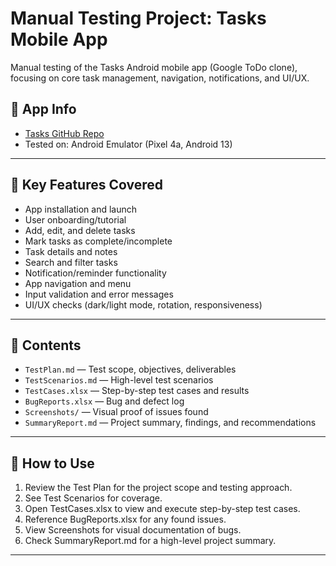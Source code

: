 # Manual Testing Project: Tasks Mobile App

Manual testing of the Tasks Android mobile app (Google ToDo clone), focusing on core task management, navigation, notifications, and UI/UX.

## 🔗 App Info

- [Tasks GitHub Repo](https://github.com/tasks/tasks)
- Tested on: Android Emulator (Pixel 4a, Android 13)

---

## 🚀 Key Features Covered

- App installation and launch
- User onboarding/tutorial
- Add, edit, and delete tasks
- Mark tasks as complete/incomplete
- Task details and notes
- Search and filter tasks
- Notification/reminder functionality
- App navigation and menu
- Input validation and error messages
- UI/UX checks (dark/light mode, rotation, responsiveness)

---

## 📁 Contents

- `TestPlan.md` — Test scope, objectives, deliverables
- `TestScenarios.md` — High-level test scenarios
- `TestCases.xlsx` — Step-by-step test cases and results
- `BugReports.xlsx` — Bug and defect log
- `Screenshots/` — Visual proof of issues found
- `SummaryReport.md` — Project summary, findings, and recommendations

---

## 🧪 How to Use

1. Review the Test Plan for the project scope and testing approach.
2. See Test Scenarios for coverage.
3. Open TestCases.xlsx to view and execute step-by-step test cases.
4. Reference BugReports.xlsx for any found issues.
5. View Screenshots for visual documentation of bugs.
6. Check SummaryReport.md for a high-level project summary.

---
